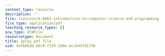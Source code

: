 ```yaml
---
content_type: resource
description: ''
file: /courses/6-0001-introduction-to-computer-science-and-programming-in-python-fall-2016/4af66bdbb6c972292dbeeccb437d1738_2__KumJsGXc.pdf
file_type: application/pdf
learning_resource_types: []
ocw_type: OCWFile
resourcetype: Document
title: 3play pdf file
uid: 4af66bdb-b6c9-7229-2dbe-eccb437d1738
---
```

